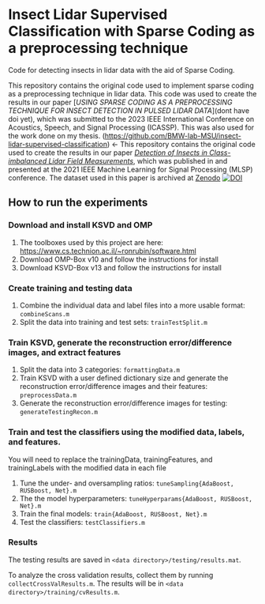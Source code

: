 

# Insect Lidar Supervised Classification with Sparse Coding as a preprocessing technique
Code for detecting insects in lidar data with the aid of Sparse Coding.

This repository contains the original code used to implement sparse coding as a preprocessing technique in lidar data. 
This code was used to create the results in our paper [*USING SPARSE CODING AS A PREPROCESSING TECHNIQUE FOR INSECT DETECTION IN PULSED LIDAR DATA*](dont have doi yet), which was submitted to the 2023 IEEE International Conference on Acoustics, Speech, and Signal Processing (ICASSP). This was also used for the work done on my thesis.
(https://github.com/BMW-lab-MSU/insect-lidar-supervised-classification) <- This repository contains the original code used to create the results in our paper [*Detection of Insects in Class-imbalanced Lidar Field Measurements*](https://doi.org/10.1109/MLSP52302.2021.9596143), which was published in and presented at the 2021 IEEE Machine Learning for Signal Processing (MLSP) conference. 
The dataset used in this paper is archived at [Zenodo](https://zenodo.org/record/5504411) [![DOI](https://zenodo.org/badge/DOI/10.5281/zenodo.5504411.svg)](https://doi.org/10.5281/zenodo.5504411)

## How to run the experiments

### Download and install KSVD and OMP
1. The toolboxes used by this project are here: https://www.cs.technion.ac.il/~ronrubin/software.html
2. Download OMP-Box v10  and follow the instructions for install
3. Download KSVD-Box v13 and follow the instructions for install

### Create training and testing data
1. Combine the individual data and label files into a more usable format: `combineScans.m`
2. Split the data into training and test sets: `trainTestSplit.m`

### Train KSVD, generate the reconstruction error/difference images, and extract features
1. Split the data into 3 categories: `formattingData.m`
2. Train KSVD with a user defined dictionary size and generate the reconstruction error/difference images and their features: `preprocessData.m`
3. Generate the reconstruction error/difference images for testing: `generateTestingRecon.m`


### Train and test the classifiers using the modified data, labels, and features. 
You will need to replace the trainingData, trainingFeatures, and trainingLabels with the modified data in each file
1. Tune the under- and oversampling ratios: `tuneSampling{AdaBoost, RUSBoost, Net}.m`
2. The the model hyperparameters: `tuneHyperparams{AdaBoost, RUSBoost, Net}.m`
3. Train the final models: `train{AdaBoost, RUSBoost, Net}.m`
4. Test the classifiers: `testClassifiers.m`

### Results
The testing results are saved in `<data directory>/testing/results.mat`. 

To analyze the cross validation results, collect them by running `collectCrossValResults.m`. The results will be in `<data directory>/training/cvResults.m`. 
